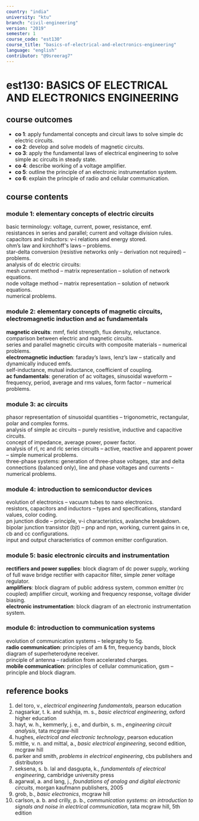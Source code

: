 ```yaml
---
country: "india"
university: "ktu"
branch: "civil-engineering"
version: "2019"
semester: 1
course_code: "est130"
course_title: "basics-of-electrical-and-electronics-engineering"
language: "english"
contributor: "@9sreerag7"
---
```


# est130: BASICS OF ELECTRICAL AND ELECTRONICS ENGINEERING

## course outcomes

- **co 1**: apply fundamental concepts and circuit laws to solve simple dc electric circuits.  
- **co 2**: develop and solve models of magnetic circuits.  
- **co 3**: apply the fundamental laws of electrical engineering to solve simple ac circuits in steady state.  
- **co 4**: describe working of a voltage amplifier.  
- **co 5**: outline the principle of an electronic instrumentation system.  
- **co 6**: explain the principle of radio and cellular communication.  

## course contents

### module 1: elementary concepts of electric circuits  
basic terminology: voltage, current, power, resistance, emf.  
resistances in series and parallel; current and voltage division rules.  
capacitors and inductors: v-i relations and energy stored.  
ohm’s law and kirchhoff's laws – problems.  
star-delta conversion (resistive networks only – derivation not required) – problems.  
analysis of dc electric circuits:  
mesh current method – matrix representation – solution of network equations.  
node voltage method – matrix representation – solution of network equations.  
numerical problems.  

### module 2: elementary concepts of magnetic circuits, electromagnetic induction and ac fundamentals  
**magnetic circuits**: mmf, field strength, flux density, reluctance.  
comparison between electric and magnetic circuits.  
series and parallel magnetic circuits with composite materials – numerical problems.  
**electromagnetic induction**: faraday’s laws, lenz’s law – statically and dynamically induced emfs.  
self-inductance, mutual inductance, coefficient of coupling.  
**ac fundamentals**: generation of ac voltages, sinusoidal waveform – frequency, period, average and rms values, form factor – numerical problems.  

### module 3: ac circuits  
phasor representation of sinusoidal quantities – trigonometric, rectangular, polar and complex forms.  
analysis of simple ac circuits – purely resistive, inductive and capacitive circuits.  
concept of impedance, average power, power factor.  
analysis of rl, rc and rlc series circuits – active, reactive and apparent power – simple numerical problems.  
three-phase systems: generation of three-phase voltages, star and delta connections (balanced only), line and phase voltages and currents – numerical problems.  

### module 4: introduction to semiconductor devices  
evolution of electronics – vacuum tubes to nano electronics.  
resistors, capacitors and inductors – types and specifications, standard values, color coding.  
pn junction diode – principle, v-i characteristics, avalanche breakdown.  
bipolar junction transistor (bjt) – pnp and npn, working, current gains in ce, cb and cc configurations.  
input and output characteristics of common emitter configuration.  

### module 5: basic electronic circuits and instrumentation  
**rectifiers and power supplies**: block diagram of dc power supply, working of full wave bridge rectifier with capacitor filter, simple zener voltage regulator.  
**amplifiers**: block diagram of public address system, common emitter (rc coupled) amplifier circuit, working and frequency response, voltage divider biasing.  
**electronic instrumentation**: block diagram of an electronic instrumentation system.  

### module 6: introduction to communication systems  
evolution of communication systems – telegraphy to 5g.  
**radio communication**: principles of am & fm, frequency bands, block diagram of superheterodyne receiver.  
principle of antenna – radiation from accelerated charges.  
**mobile communication**: principles of cellular communication, gsm – principle and block diagram.  

## reference books

1. del toro, v., *electrical engineering fundamentals*, pearson education  
2. nagsarkar, t. k. and sukhija, m. s., *basic electrical engineering*, oxford higher education  
3. hayt, w. h., kemmerly, j. e., and durbin, s. m., *engineering circuit analysis*, tata mcgraw-hill  
4. hughes, *electrical and electronic technology*, pearson education  
5. mittle, v. n. and mittal, a., *basic electrical engineering*, second edition, mcgraw hill  
6. parker and smith, *problems in electrical engineering*, cbs publishers and distributors  
7. seksena, s. b. lal and dasgupta, k., *fundamentals of electrical engineering*, cambridge university press  
8. agarwal, a. and lang, j., *foundations of analog and digital electronic circuits*, morgan kaufmann publishers, 2005  
9. grob, b., *basic electronics*, mcgraw hill  
10. carlson, a. b. and crilly, p. b., *communication systems: an introduction to signals and noise in electrical communication*, tata mcgraw hill, 5th edition  
